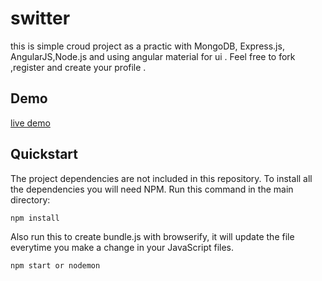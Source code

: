 # switter
this is simple croud project as a practic with MongoDB, Express.js, AngularJS,Node.js and using angular material for ui . Feel free to fork ,register and create your profile .   
## Demo
<a href="https://agile-chamber-49704.herokuapp.com/#!/"> live demo </a> 
## Quickstart

The project dependencies are not included in this repository. To install all the dependencies you will need NPM. Run this command in the main directory:

```bash
npm install
```

Also run this to create bundle.js with browserify, it will update the file everytime you make a change in your JavaScript files.

```bash
npm start or nodemon
```
